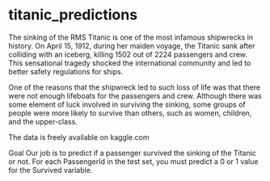 # titanic_predictions
The sinking of the RMS Titanic is one of the most infamous shipwrecks in history.  On April 15, 1912, during her maiden voyage, the Titanic sank after colliding with an iceberg, killing 1502 out of 2224 passengers and crew. This sensational tragedy shocked the international community and led to better safety regulations for ships.

One of the reasons that the shipwreck led to such loss of life was that there were not enough lifeboats for the passengers and crew. Although there was some element of luck involved in surviving the sinking, some groups of people were more likely to survive than others, such as women, children, and the upper-class.

The data is freely available on kaggle.com

Goal
Our job is  to predict if a passenger survived the sinking of the Titanic or not.
For each PassengerId in the test set, you must predict a 0 or 1 value for the Survived variable.
